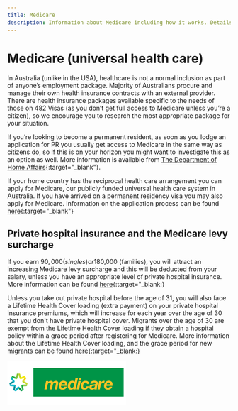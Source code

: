 ```yaml
---
title: Medicare
description: Information about Medicare including how it works. Details about private hospital insurance and the Medicare levy surcharge
---
```


# Medicare (universal health care)

In Australia (unlike in the USA), healthcare is not a normal inclusion as part of anyone’s employment package. Majority of Australians procure and manage their own health insurance contracts with an external provider. There are health insurance packages available specific to the needs of those on 482 Visas (as you don’t get full access to Medicare unless you’re a citizen), so we encourage you to research the most appropriate package for your situation.

If you’re looking to become a permanent resident, as soon as you lodge an application for PR you usually get access to Medicare in the same way as citizens do, so if this is on your horizon you might want to investigate this as an option as well. More information is available from [The Department of Home Affairs](https://www.homeaffairs.gov.au/){:target="\_blank"}.

If your home country has the reciprocal health care arrangement you can apply for Medicare, our publicly funded universal health care system in Australia.
If you have arrived on a permanent residency visa you may also apply for Medicare. Information on the application process can be found [here](https://www.humanservices.gov.au/individuals/services/medicare/medicare-card/enrol/how-enrol-or-re-enrol){:target="\_blank"}

## Private hospital insurance and the Medicare levy surcharge

If you earn $90,000 (singles) or$180,000 (families), you will attract an increasing Medicare levy surcharge and this will be deducted from your salary, unless you have an appropriate level of private hospital insurance. More information can be found [here](https://www.ato.gov.au/individuals/medicare-levy/medicare-levy-surcharge/){:target="\_blank:}

Unless you take out private hospital before the age of 31, you will also face a Lifetime Health Cover loading (extra payment) on your private hospital insurance premiums, which will increase for each year over the age of 30 that you don't have private hospital cover. Migrants over the age of 30 are exempt from the Lifetime Health Cover loading if they obtain a hospital policy within a grace period after registering for Medicare. More information about the Lifetime Health Cover loading, and the grace period for new migrants can be found [here](https://www.privatehealth.gov.au/healthinsurance/incentivessurcharges/lifetimehealthcover.htm){:target="\_blank:}

![Medicare](/images/medicare.png?style=center 'Medicare')
